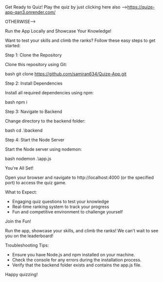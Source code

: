 Get Ready to Quiz!
Play the quiz by just clicking here also -->https://quize-app-qan3.onrender.com/


OTHERWISE-->

Run the App Locally and Showcase Your Knowledge!

Want to test your skills and climb the ranks? Follow these easy steps to get started:

Step 1: Clone the Repository

Clone this repository using Git:

bash
git clone https://github.com/samiran634/Quize-App.git

Step 2: Install Dependencies

Install all required dependencies using npm:

bash
npm i

Step 3: Navigate to Backend

Change directory to the backend folder:

bash
cd .\backend

Step 4: Start the Node Server

Start the Node server using nodemon:

bash
nodemon .\app.js

You're All Set!

Open your browser and navigate to http://localhost:4000 (or the specified port) to access the quiz game.

What to Expect:

- Engaging quiz questions to test your knowledge
- Real-time ranking system to track your progress
- Fun and competitive environment to challenge yourself

Join the Fun!

Run the app, showcase your skills, and climb the ranks! We can't wait to see you on the leaderboard!

Troubleshooting Tips:

- Ensure you have Node.js and npm installed on your machine.
- Check the console for any errors during the installation process.
- Verify that the backend folder exists and contains the app.js file.

Happy quizzing!
